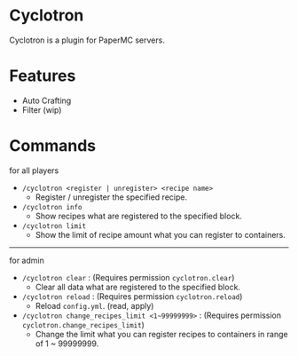 # Cyclotron
 Cyclotron is a plugin for PaperMC servers.
 
# Features
- Auto Crafting
- Filter (wip)
 
# Commands
for all players
- `/cyclotron <register | unregister> <recipe name>`
  - Register / unregister the specified recipe.
- `/cyclotron info`
  - Show recipes what are registered to the specified block.
- `/cyclotron limit`
  - Show the limit of recipe amount what you can register to containers.

---

for admin
- `/cyclotron clear` : (Requires permission `cyclotron.clear`)
  - Clear all data what are registered to the specified block.
- `/cyclotron reload` : (Requires permission `cyclotron.reload`)
  - Reload `config.yml`. (read, apply)
- `/cyclotron change_recipes_limit <1~99999999>` : (Requires permission `cyclotron.change_recipes_limit`)
  - Change the limit what you can register recipes to containers in range of 1 ~ 99999999.
